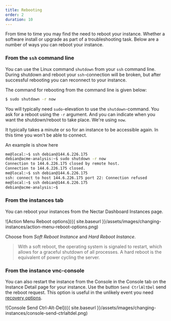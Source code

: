 ```yaml
---
title: Rebooting
order: 2
duration: 10
---
```


From time to time you may find the need to reboot your instance. Whether a software install or upgrade as part of a troubleshooting task. Below are a number of ways you can reboot your instance. 

### From the `ssh` command line

You can use the Linux command `shutdown` from your `ssh` command line. During shutdown and reboot your `ssh`-connection will be broken, but after successful rebooting you can reconnect to your instance. 

The command for rebooting from the command line is given below:

```bash
$ sudo shutdown -r now
```

You will typically need `sudo`-elevation to use the `shutdown`-command. You ask for a reboot using the `-r` argument. And you can indicate when you want the shutdown/reboot to take place. We're using `now`.

It typically takes a minute or so for an instance to be accessible again. In this time you won't be able to connect.

An example is show here

```bash
me@local:~$ ssh debian@144.6.226.175
debian@acme-analysis:~$ sudo shutdown -r now
Connection to 144.6.226.175 closed by remote host.
Connection to 144.6.226.175 closed.
me@local:~$ ssh debian@144.6.226.175
ssh: connect to host 144.6.226.175 port 22: Connection refused
me@local:~$ ssh debian@144.6.226.175
debian@acme-analysis:~$
```

### From the instances tab

You can reboot your instances from the Nectar Dashboard Instances page. 

![Action Menu Reboot options]({{ site.baseurl }}/assets/images/changing-instances/action-menu-reboot-options.png)

Choose from *Soft Reboot Instance* and *Hard Reboot Instance*. 

> With a soft reboot, the operating system is signaled to restart, which allows for a graceful shutdown of all processes. A hard reboot is the equivalent of power cycling the server. 

### From the instance vnc-console

You can also restart the instance from the Console in the Console tab on the Instance Detail page for your instance. Use the button `Send CtrlAltDel` send the reboot request. This option is useful in the unlikely event you need [recovery options](https://support.ehelp.edu.au/support/solutions/articles/6000194010-recovery-options-when-you-cannot-access-your-instance). 

![Console Send Ctrl-Alt-Del]({{ site.baseurl }}/assets/images/changing-instances/console-send-ctrlaltdel.png)

